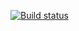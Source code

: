 [![Build status](https://ci.appveyor.com/api/projects/status/rov96c91snjk5vf5/branch/master?svg=true)](https://ci.appveyor.com/project/AntonGusev111/github-io-js3-tests/branch/master)
